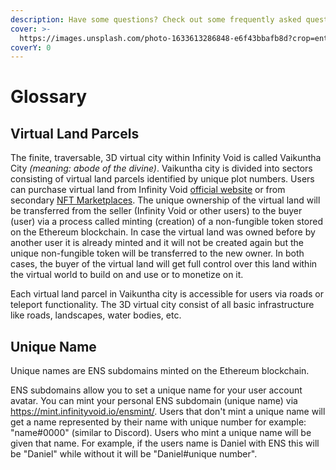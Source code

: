 ```yaml
---
description: Have some questions? Check out some frequently asked questions!
cover: >-
  https://images.unsplash.com/photo-1633613286848-e6f43bbafb8d?crop=entropy&cs=tinysrgb&fm=jpg&ixid=MnwxOTcwMjR8MHwxfHNlYXJjaHw0fHxxdWVzdGlvbnxlbnwwfHx8fDE2NjM5MjU2MTk&ixlib=rb-1.2.1&q=80
coverY: 0
---
```


# Glossary

## Virtual Land Parcels

The finite, traversable, 3D virtual city within Infinity Void is called Vaikuntha City _(meaning: abode of the divine)_. Vaikuntha city is divided into sectors consisting of virtual land parcels identified by unique plot numbers. Users can purchase virtual land from Infinity Void [official website](https://mint.infinityvoid.io/)  or from secondary [NFT Marketplaces](broken-reference). The unique ownership of the virtual land will be transferred from the seller (Infinity Void or other users) to the buyer (user) via a process called minting (creation) of a non-fungible token stored on the Ethereum blockchain. In case the virtual land was owned before by another user it is already minted and it will not be created again but the unique non-fungible token will be transferred to the new owner. In both cases, the buyer of the virtual land will get full control over this land within the virtual world to build on and use or to monetize on it.&#x20;

Each virtual land parcel in Vaikuntha city is accessible for users via roads or teleport functionality. The 3D virtual city consist of all basic infrastructure like roads, landscapes, water bodies, etc.&#x20;

## Unique Name

Unique names are ENS subdomains minted on the Ethereum blockchain.&#x20;

ENS subdomains allow you to set a unique name for your user account avatar. You can mint your personal ENS subdomain (unique name) via https://mint.infinityvoid.io/ensmint/. Users that don't mint a unique name will get a name represented by their name with unique number for example: "name#0000" (similar to Discord). Users who mint a unique name will be given that name.  For example, if the users name is Daniel with ENS this will be "Daniel" while without it will be "Daniel#unique number".
